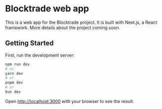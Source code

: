 # Blocktrade web app

This is a web app for the Blocktrade project. It is built with Next.js, a React framework.
More details about the project coming soon.

## Getting Started

First, run the development server:

```bash
npm run dev
# or
yarn dev
# or
pnpm dev
# or
bun dev
```

Open [http://localhost:3000](http://localhost:3000) with your browser to see the result.
